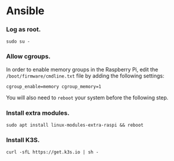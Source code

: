 # Ansible



### Log as root.

````
sudo su -
````

### Allow cgroups.

In order to enable memory groups in the Raspberry Pi, edit the `/boot/firmware/cmdline.txt` file by adding the following settings:

````
cgroup_enable=memory cgroup_memory=1
````

You will also need to `reboot` your system before the following step.

### Install extra modules.

````
sudo apt install linux-modules-extra-raspi && reboot
````

### Install K3S.

````
curl -sfL https://get.k3s.io | sh -
````
